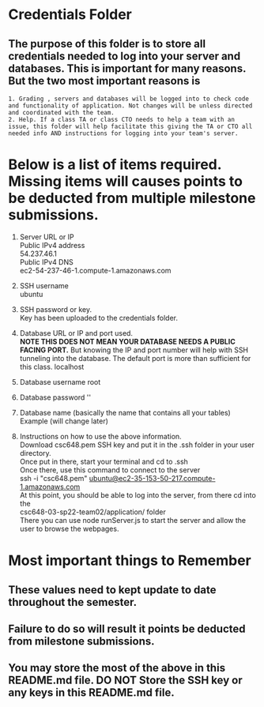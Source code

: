 # Credentials Folder

## The purpose of this folder is to store all credentials needed to log into your server and databases. This is important for many reasons. But the two most important reasons is
    1. Grading , servers and databases will be logged into to check code and functionality of application. Not changes will be unless directed and coordinated with the team.
    2. Help. If a class TA or class CTO needs to help a team with an issue, this folder will help facilitate this giving the TA or CTO all needed info AND instructions for logging into your team's server. 


# Below is a list of items required. Missing items will causes points to be deducted from multiple milestone submissions.

1. Server URL or IP
    <br>Public IPv4 address
    <br>54.237.46.1
    <br>Public IPv4 DNS
    <br>ec2-54-237-46-1.compute-1.amazonaws.com
    
2. SSH username
    <br>ubuntu

3. SSH password or key.
    <br>Key has been uploaded to the credentials folder.
    
4. Database URL or IP and port used.
    <br><strong> NOTE THIS DOES NOT MEAN YOUR DATABASE NEEDS A PUBLIC FACING PORT.</strong> But knowing the IP and port number will help with SSH tunneling into the database. The default port is more than sufficient for this class.
    localhost
5. Database username
    root
7. Database password
    ''
9. Database name (basically the name that contains all your tables)
    Example (will change later)
    
8. Instructions on how to use the above information.
<br>Download csc648.pem SSH key and put it in the .ssh folder in your user directory.
<br>Once put in there, start your terminal and cd to .ssh
<br>Once there, use this command to connect to the server
<br>ssh -i "csc648.pem" ubuntu@ec2-35-153-50-217.compute-1.amazonaws.com
<br>At this point, you should be able to log into the server, from there cd into the
<br>csc648-03-sp22-team02/application/ folder
<br>There you can use node runServer.js to start the server and allow the user to browse the webpages.

# Most important things to Remember
## These values need to kept update to date throughout the semester. <br>
## <strong>Failure to do so will result it points be deducted from milestone submissions.</strong><br>
## You may store the most of the above in this README.md file. DO NOT Store the SSH key or any keys in this README.md file.
